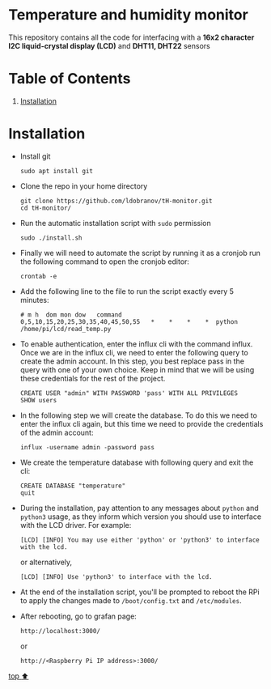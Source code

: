 # Temperature and humidity monitor
This repository contains all the code for interfacing with a **16x2 character I2C liquid-crystal display (LCD)** and **DHT11, DHT22** sensors

# Table of Contents
1. [Installation](#Installation)

# Installation
- Install git
  ```
  sudo apt install git
  ```

- Clone the repo in your home directory
  ```
  git clone https://github.com/ldobranov/tH-monitor.git
  cd tH-monitor/
  ```

- Run the automatic installation script with `sudo` permission
  ```
  sudo ./install.sh
  ```

- Finally we will need to automate the script by running it as a cronjob run the following command to open the cronjob editor:
  ```
  crontab -e
  ```

- Add the following line to the file to run the script exactly every 5 minutes:
  ```
  # m h  dom mon dow   command
  0,5,10,15,20,25,30,35,40,45,50,55   *    *    *    *  python /home/pi/lcd/read_temp.py
  ```
- To enable authentication, enter the influx cli with the command influx. Once we are in the influx cli, we need to enter the following query to create the admin account. In this step, you best replace pass in the query with one of your own choice. Keep in mind that we will be using these credentials for the rest of the project.
  ```
  CREATE USER "admin" WITH PASSWORD 'pass' WITH ALL PRIVILEGES
  SHOW users
  ```
- In the following step we will create the database. To do this we need to enter the influx cli again, but this time we need to provide the credentials of the admin account:
  ```
  influx -username admin -password pass
  ```
- We create the temperature database with following query and exit the cli:
  ```
  CREATE DATABASE "temperature"
  quit
  ```
- During the installation, pay attention to any messages about `python` and `python3` usage, as they inform which version you should use to interface with the LCD driver.  For example:
  ```
  [LCD] [INFO] You may use either 'python' or 'python3' to interface with the lcd.
  ```
  or alternatively,
  ```
  [LCD] [INFO] Use 'python3' to interface with the lcd.
  ```

- At the end of the installation script, you'll be prompted to reboot the RPi to apply the changes made to `/boot/config.txt` and `/etc/modules`.

- After rebooting, go to grafan page:
  ```
  http://localhost:3000/
  ```
  or
  ```
  http://<Raspberry Pi IP address>:3000/
  ```

[top :arrow_up:](#)
